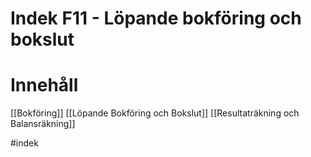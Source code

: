 # Indek F11 - Löpande bokföring och bokslut

# Innehåll
[[Bokföring]]
[[Löpande Bokföring och Bokslut]]
[[Resultaträkning och Balansräkning]] 

#indek 